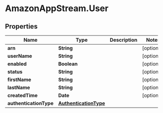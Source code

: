 # AmazonAppStream.User

## Properties

Name | Type | Description | Notes
------------ | ------------- | ------------- | -------------
**arn** | **String** |  | [optional] 
**userName** | **String** |  | [optional] 
**enabled** | **Boolean** |  | [optional] 
**status** | **String** |  | [optional] 
**firstName** | **String** |  | [optional] 
**lastName** | **String** |  | [optional] 
**createdTime** | **Date** |  | [optional] 
**authenticationType** | [**AuthenticationType**](AuthenticationType.md) |  | 


